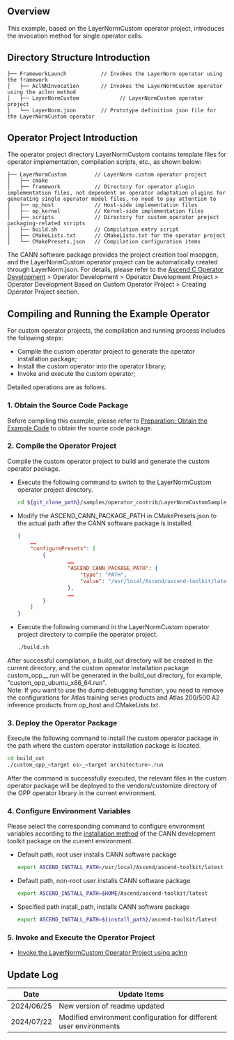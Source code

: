 ## Overview
This example, based on the LayerNormCustom operator project, introduces the invocation method for single operator calls.

## Directory Structure Introduction
``` 
├── FrameworkLaunch           // Invokes the LayerNorm operator using the framework
│   ├── AclNNInvocation       // Invokes the LayerNormCustom operator using the aclnn method
│   ├── LayerNormCustom             // LayerNormCustom operator project
│   └── LayerNorm.json        // Prototype definition json file for the LayerNormCustom operator
``` 

## Operator Project Introduction
The operator project directory LayerNormCustom contains template files for operator implementation, compilation scripts, etc., as shown below:
``` 
├── LayerNormCustom         // LayerNorm custom operator project
│   ├── cmake
│   ├── framework           // Directory for operator plugin implementation files, not dependent on operator adaptation plugins for generating single operator model files, no need to pay attention to
│   ├── op_host             // Host-side implementation files
│   ├── op_kernel           // Kernel-side implementation files
│   ├── scripts             // Directory for custom operator project packaging-related scripts
│   ├── build.sh            // Compilation entry script
│   ├── CMakeLists.txt      // CMakeLists.txt for the operator project
│   └── CMakePresets.json   // Compilation configuration items
``` 
The CANN software package provides the project creation tool msopgen, and the LayerNormCustom operator project can be automatically created through LayerNorm.json. For details, please refer to the [Ascend C Operator Development](https://hiascend.com/document/redirect/CannCommunityOpdevAscendC) > Operator Development > Operator Development Project > Operator Development Based on Custom Operator Project > Creating Operator Project section.

## Compiling and Running the Example Operator
For custom operator projects, the compilation and running process includes the following steps:
- Compile the custom operator project to generate the operator installation package;
- Install the custom operator into the operator library;
- Invoke and execute the custom operator;

Detailed operations are as follows.

### 1. Obtain the Source Code Package
Before compiling this example, please refer to [Preparation: Obtain the Example Code](../README.en.md#codeready) to obtain the source code package.

### 2. Compile the Operator Project<a name="operatorcompile"></a>
Compile the custom operator project to build and generate the custom operator package.

  - Execute the following command to switch to the LayerNormCustom operator project directory.

    ```bash
    cd ${git_clone_path}/samples/operator_contrib/LayerNormCustomSample/FrameworkLaunch/LayerNormCustom
    ```

  - Modify the ASCEND_CANN_PACKAGE_PATH in CMakePresets.json to the actual path after the CANN software package is installed.

    ```json
    {
        ……
        "configurePresets": [
            {
                    ……
                    "ASCEND_CANN_PACKAGE_PATH": {
                        "type": "PATH",
                        "value": "/usr/local/Ascend/ascend-toolkit/latest"   // Please replace with the actual path after the CANN software package is installed. eg: /home/HwHiAiUser/Ascend/ascend-toolkit/latest
                    },
                    ……
            }
        ]
    }
    ```
  - Execute the following command in the LayerNormCustom operator project directory to compile the operator project.

    ```bash
    ./build.sh
    ```
  After successful compilation, a build_out directory will be created in the current directory, and the custom operator installation package custom_opp_<target os>_<target architecture>.run will be generated in the build_out directory, for example, "custom_opp_ubuntu_x86_64.run".  
  Note: If you want to use the dump debugging function, you need to remove the configurations for Atlas training series products and Atlas 200/500 A2 inference products from op_host and CMakeLists.txt.

### 3. Deploy the Operator Package

Execute the following command to install the custom operator package in the path where the custom operator installation package is located.
  ```bash
  cd build_out
  ./custom_opp_<target os>_<target architecture>.run
  ```

After the command is successfully executed, the relevant files in the custom operator package will be deployed to the vendors/customize directory of the OPP operator library in the current environment.

### 4. Configure Environment Variables

Please select the corresponding command to configure environment variables according to the [installation method](https://hiascend.com/document/redirect/CannCommunityInstSoftware) of the CANN development toolkit package on the current environment.
  - Default path, root user installs CANN software package
    ```bash
    export ASCEND_INSTALL_PATH=/usr/local/Ascend/ascend-toolkit/latest
    ```
  - Default path, non-root user installs CANN software package
    ```bash
    export ASCEND_INSTALL_PATH=$HOME/Ascend/ascend-toolkit/latest
    ```
  - Specified path install_path, installs CANN software package
    ```bash
    export ASCEND_INSTALL_PATH=${install_path}/ascend-toolkit/latest
    ```

### 5. Invoke and Execute the Operator Project
- [Invoke the LayerNormCustom Operator Project using aclnn](./AclNNInvocation/README.en.md)

## Update Log
  | Date | Update Items |
|----|------|
| 2024/06/25 | New version of readme updated |
| 2024/07/22 | Modified environment configuration for different user environments |
